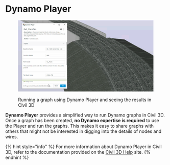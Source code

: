 # Dynamo Player

<figure><img src="../.gitbook/assets/Rail_PlaceTies_Player (1).gif" alt=""><figcaption><p>Running a graph using Dynamo Player and seeing the results in Civil 3D</p></figcaption></figure>

**Dynamo Player** provides a simplified way to run Dynamo graphs in Civil 3D. Once a graph has been created, **no Dynamo expertise is required** to use the Player and run the graphs. This makes it easy to share graphs with others that might not be interested in digging into the details of nodes and wires.

{% hint style="info" %}
For more information about Dynamo Player in Civil 3D, refer to the documentation provided on the [Civil 3D Help](https://help.autodesk.com/view/CIV3D/2024/ENU/?guid=Civil3D\_Dynamo\_Dynamo\_Player\_html) site.
{% endhint %}
